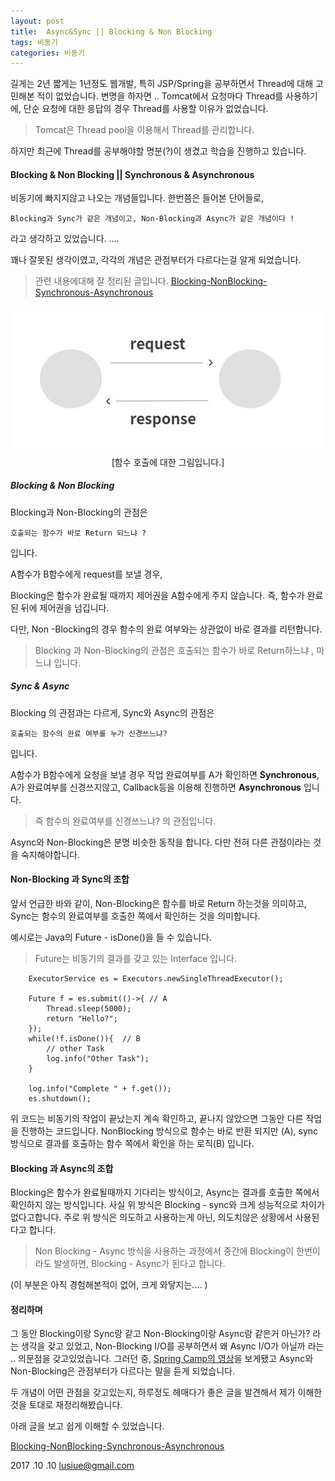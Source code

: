 ```yaml
---
layout: post
title:  Async&Sync || Blocking & Non Blocking
tags: 비동기
categories: 비동기
---
```


길게는 2년 짧게는 1년정도 웹개발, 특히 JSP/Spring을 공부하면서 Thread에 대해 고민해본 적이 없었습니다. 변명을 하자면 .. Tomcat에서 요청마다 Thread를 사용하기에, 단순 요청에 대한 응답의 경우 Thread를 사용할 이유가 없었습니다.

> Tomcat은 Thread pool을 이용해서 Thread를 관리합니다.

하지만 최근에 Thread를 공부해야할 명분(?)이 생겼고 학습을 진행하고 있습니다.

#### Blocking & Non Blocking || Synchronous & Asynchronous

비동기에 빠지지않고 나오는 개념들입니다. 한번쯤은 들어본 단어들로,

	Blocking과 Sync가 같은 개념이고, Non-Blocking과 Async가 같은 개념이다 !

라고 생각하고 있었습니다.  ....

꽤나 잘못된 생각이였고, 각각의 개념은 관점부터가 다르다는걸 알게 되었습니다.


> 관련 내용에대해 잘 정리된 글입니다. [Blocking-NonBlocking-Synchronous-Asynchronous](http://homoefficio.github.io/2017/02/19/Blocking-NonBlocking-Synchronous-Asynchronous/)


<center>
<img src="/legacy/public/img/Thread.jpg"/>
[함수 호출에 대한 그림입니다.]
</center>

##### Blocking & Non Blocking


Blocking과 Non-Blocking의 관점은

	호출되는 함수가 바로 Return 되느냐 ?

입니다.

A함수가 B함수에게 request를 보낼 경우,

Blocking은 함수가 완료될 때까지 제어권을 A함수에게 주지 않습니다. 즉, 함수가 완료된 뒤에 제어권을 넘깁니다.

다만, Non -Blocking의 경우 함수의 완료 여부와는 상관없이 바로 결과를 리턴합니다.

> Blocking 과 Non-Blocking의 관점은 호출되는 함수가 바로 Return하느냐 , 마느냐 입니다.


#####  Sync & Async

Blocking 의 관점과는 다르게, Sync와 Async의 관점은

	호출되는 함수의 완료 여부를 누가 신경쓰느냐?

입니다.

A함수가 B함수에게 요청을 보낼 경우 작업 완료여부를 A가 확인하면 **Synchronous**,
A가 완료여부를 신경쓰지않고, Callback등을 이용해 진행하면 **Asynchronous** 입니다.

> 즉 함수의 완료여부를 신경쓰느냐? 의 관점입니다.

Async와 Non-Blocking은 분명 비슷한 동작을 합니다. 다만 전혀 다른 관점이라는 것을 숙지해야합니다.


#### Non-Blocking 과 Sync의 조합

앞서 언급한 바와 같이, Non-Blocking은 함수를 바로 Return 하는것을 의미하고,
Sync는 함수의 완료여부를 호출한 쪽에서 확인하는 것을 의미합니다.

예시로는 Java의 Future - isDone()을 들 수 있습니다.

> Future는 비동기의 결과를 갖고 있는 Interface 입니다.

	    ExecutorService es = Executors.newSingleThreadExecutor();

        Future f = es.submit(()->{ // A
            Thread.sleep(5000);
            return "Hello?";
        });
        while(!f.isDone()){  // B
            // other Task
            log.info("Other Task");
        }

        log.info("Complete " + f.get());
        es.shutdown();

위 코드는 비동기의 작업이 끝났는지 계속 확인하고, 끝나지 않았으면 그동안 다른 작업을 진행하는 코드입니다.  NonBlocking 방식으로 함수는 바로 반환 되지만 (A), sync 방식으로 결과를 호출하는 함수 쪽에서 확인을 하는 로직(B) 입니다.


#### Blocking 과 Async의 조합


Blocking은 함수가 완료될때까지 기다리는 방식이고, Async는 결과를 호출한 쪽에서 확인하지 않는 방식입니다. 사실 위 방식은 Blocking - sync와 크게 성능적으로 차이가 없다고합니다.
주로 위 방식은 의도하고 사용하는게 아닌, 의도치않은 상황에서 사용된다고 합니다.

> Non Blocking - Async 방식을 사용하는 과정에서 중간에 Blocking이 한번이라도 발생하면, Blocking - Async가 된다고 합니다.

(이 부분은 아직 경험해본적이 없어, 크게 와닿지는.... )



#### 정리하며


그 동안 Blocking이랑 Sync랑 같고 Non-Blocking이랑 Async랑 같은거 아닌가? 라는 생각을 갖고 있었고, Non-Blocking I/O를 공부하면서 왜 Async I/O가 아닐까 라는 .. 의문점을 갖고있었습니다. 그러던 중, [Spring Camp의 영상](https://www.youtube.com/watch?v=HKlUvCv9hvA)을 보게됐고 Async와 Non-Blocking은 관점부터가 다르다는 말을 듣게 되었습니다.

두 개념이 어떤 관점을 갖고있는지, 하루정도 헤매다가 좋은 글을 발견해서 제가 이해한 것을 토대로 재정리해봤습니다.

아래 글을 보고 쉽게 이해할 수 있었습니다.

[Blocking-NonBlocking-Synchronous-Asynchronous](http://homoefficio.github.io/2017/02/19/Blocking-NonBlocking-Synchronous-Asynchronous/)



2017 .10 .10
lusiue@gmail.com




